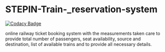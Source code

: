 # STEPIN-Train-_reservation-system

[![Codacy Badge](https://api.codacy.com/project/badge/Grade/449d93a9011b44f49d4090df9e6727d4)](https://app.codacy.com/gh/jaswanth2000/STEPIN-Train-_reservation-system?utm_source=github.com&utm_medium=referral&utm_content=jaswanth2000/STEPIN-Train-_reservation-system&utm_campaign=Badge_Grade_Settings)

online railway ticket booking system with the measurements taken care to provide total number of passengers, seat availability, source and destination, list of available trains and to provide all necessary details.   

